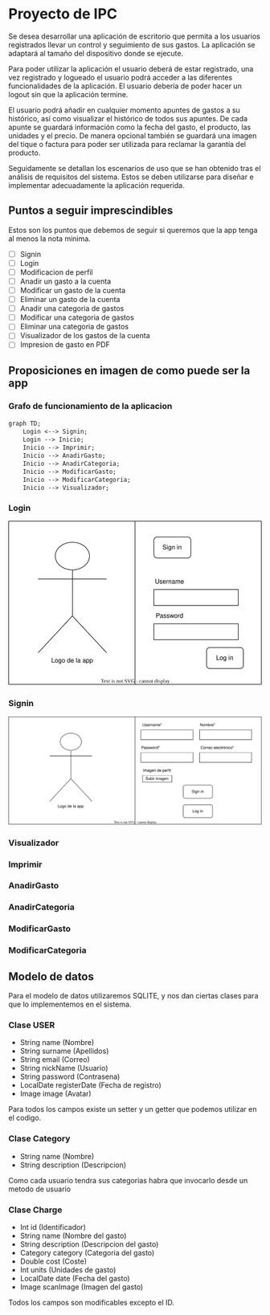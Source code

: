 # Proyecto de IPC
Se desea desarrollar una aplicación de escritorio que permita a los usuarios registrados
llevar un control y seguimiento de sus gastos. La aplicación se adaptará al tamaño del
dispositivo donde se ejecute.

Para poder utilizar la aplicación el usuario deberá de estar registrado, una vez registrado
y logueado el usuario podrá acceder a las diferentes funcionalidades de la aplicación. El
usuario debería de poder hacer un logout sin que la aplicación termine.

El usuario podrá añadir en cualquier momento apuntes de gastos a su histórico, así como
visualizar el histórico de todos sus apuntes. De cada apunte se guardará información
como la fecha del gasto, el producto, las unidades y el precio. De manera opcional
también se guardará una imagen del tique o factura para poder ser utilizada para reclamar
la garantía del producto.

Seguidamente se detallan los escenarios de uso que se han obtenido tras el análisis de
requisitos del sistema. Estos se deben utilizarse para diseñar e implementar
adecuadamente la aplicación requerida.

## Puntos a seguir imprescindibles
Estos son los puntos que debemos de seguir si queremos que la app tenga al menos la nota minima.
- [ ] Signin
- [ ] Login
- [ ] Modificacion de perfil
- [ ] Anadir un gasto a la cuenta
- [ ] Modificar un gasto de la cuenta
- [ ] Eliminar un gasto de la cuenta
- [ ] Anadir una categoria de gastos
- [ ] Modificar una categoria de gastos
- [ ] Eliminar una categoria de gastos
- [ ] Visualizador de los gastos de la cuenta
- [ ] Impresion de gasto en PDF

## Proposiciones en imagen de como puede ser la app

### Grafo de funcionamiento de la aplicacion

```mermaid
graph TD;
    Login <--> Signin;
    Login --> Inicio;
    Inicio --> Imprimir;
    Inicio --> AnadirGasto;
    Inicio --> AnadirCategoria;
    Inicio --> ModificarGasto;
    Inicio --> ModificarCategoria;
    Inicio --> Visualizador;
```

### Login
![Imagen login](./images/Login.svg)
### Signin
![Imagen signin](./images/Signin.svg)
### Visualizador
### Imprimir
### AnadirGasto
### AnadirCategoria
### ModificarGasto
### ModificarCategoria


## Modelo de datos
Para el modelo de datos utilizaremos SQLITE, y nos dan ciertas clases para que lo implementemos en el sistema.

### Clase USER

- String name (Nombre)
- String surname (Apellidos)
- String email (Correo)
- String nickName (Usuario)
- String password (Contrasena)
- LocalDate registerDate (Fecha de registro)
- Image image (Avatar)

Para todos los campos existe un setter y un getter que podemos utilizar en el codigo.

### Clase Category

- String name (Nombre)
- String description (Descripcion)

Como cada usuario tendra sus categorias habra que invocarlo desde un metodo de usuario

### Clase Charge

- Int id (Identificador)
- String name (Nombre del gasto)
- String description (Descripcion del gasto)
- Category category (Categoria del gasto)
- Double cost (Coste)
- Int units (Unidades de gasto)
- LocalDate date (Fecha del gasto)
- Image scanImage (Imagen del gasto)

Todos los campos son modificables excepto el ID.




